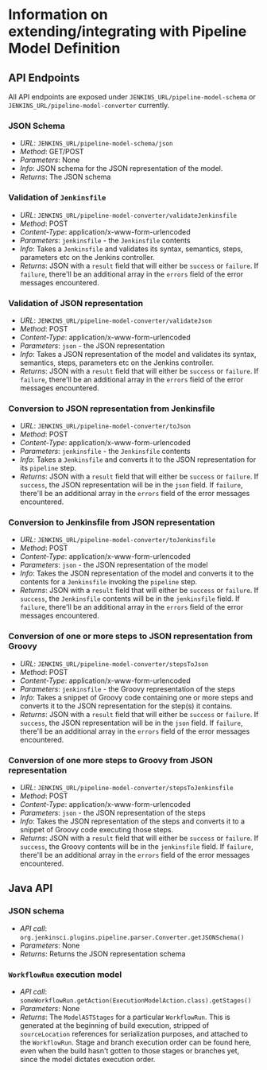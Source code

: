# Information on extending/integrating with Pipeline Model Definition

## API Endpoints

All API endpoints are exposed under `JENKINS_URL/pipeline-model-schema` or `JENKINS_URL/pipeline-model-converter` currently.

### JSON Schema
* *URL*: `JENKINS_URL/pipeline-model-schema/json`
* *Method*: GET/POST
* *Parameters*: None
* *Info*: JSON schema for the JSON representation of the model.
* *Returns*: The JSON schema

### Validation of `Jenkinsfile`
* *URL*: `JENKINS_URL/pipeline-model-converter/validateJenkinsfile`
* *Method*: POST
* *Content-Type*: application/x-www-form-urlencoded
* *Parameters*: `jenkinsfile` - the `Jenkinsfile` contents
* *Info*: Takes a `Jenkinsfile` and validates its syntax, semantics, steps, parameters etc on the Jenkins controller.
* *Returns*: JSON with a `result` field that will either be `success` or `failure`. If `failure`, there'll be an additional array in the `errors` field of the error messages encountered.

### Validation of JSON representation
* *URL*: `JENKINS_URL/pipeline-model-converter/validateJson`
* *Method*: POST
* *Content-Type*: application/x-www-form-urlencoded
* *Parameters*: `json` - the JSON representation
* *Info*: Takes a JSON representation of the model and validates its syntax, semantics, steps, parameters etc on the Jenkins controller.
* *Returns*: JSON with a `result` field that will either be `success` or `failure`. If `failure`, there'll be an additional array in the `errors` field of the error messages encountered.

### Conversion to JSON representation from Jenkinsfile
* *URL*: `JENKINS_URL/pipeline-model-converter/toJson`
* *Method*: POST
* *Content-Type*: application/x-www-form-urlencoded
* *Parameters*: `jenkinsfile` - the `Jenkinsfile` contents
* *Info*: Takes a `Jenkinsfile` and converts it to the JSON representation for its `pipeline` step.
* *Returns*: JSON with a `result` field that will either be `success` or `failure`. If `success`, the JSON representation will be in the `json` field. If `failure`, there'll be an additional array in the `errors` field of the error messages encountered.

### Conversion to Jenkinsfile from JSON representation
* *URL*: `JENKINS_URL/pipeline-model-converter/toJenkinsfile`
* *Method*: POST
* *Content-Type*: application/x-www-form-urlencoded
* *Parameters*: `json` - the JSON representation of the model
* *Info*: Takes the JSON representation of the model and converts it to the contents for a `Jenkinsfile` invoking the `pipeline` step.
* *Returns*: JSON with a `result` field that will either be `success` or `failure`. If `success`, the `Jenkinsfile` contents will be in the `jenkinsfile` field. If `failure`, there'll be an additional array in the `errors` field of the error messages encountered.

### Conversion of one or more steps to JSON representation from Groovy
* *URL*: `JENKINS_URL/pipeline-model-converter/stepsToJson`
* *Method*: POST
* *Content-Type*: application/x-www-form-urlencoded
* *Parameters*: `jenkinsfile` - the Groovy representation of the steps
* *Info*: Takes a snippet of Groovy code containing one or more steps and converts it to the JSON representation for the step(s) it contains.
* *Returns*: JSON with a `result` field that will either be `success` or `failure`. If `success`, the JSON representation will be in the `json` field. If `failure`, there'll be an additional array in the `errors` field of the error messages encountered.

### Conversion of one more steps to Groovy from JSON representation
* *URL*: `JENKINS_URL/pipeline-model-converter/stepsToJenkinsfile`
* *Method*: POST
* *Content-Type*: application/x-www-form-urlencoded
* *Parameters*: `json` - the JSON representation of the steps
* *Info*: Takes the JSON representation of the steps and converts it to a snippet of Groovy code executing those steps.
* *Returns*: JSON with a `result` field that will either be `success` or `failure`. If `success`, the Groovy contents will be in the `jenkinsfile` field. If `failure`, there'll be an additional array in the `errors` field of the error messages encountered.

## Java API

### JSON schema
* *API call*: `org.jenkinsci.plugins.pipeline.parser.Converter.getJSONSchema()`
* *Parameters*: None
* *Returns*: Returns the JSON representation schema

### `WorkflowRun` execution model
* *API call*: `someWorkflowRun.getAction(ExecutionModelAction.class).getStages()`
* *Parameters*: None
* *Returns*: The `ModelASTStages` for a particular `WorkflowRun`. This is generated at the beginning of build execution, stripped of 
`sourceLocation` references for serialization purposes, and attached to the `WorkflowRun`. Stage and branch execution order can be found here, 
even when the build hasn't gotten to those stages or branches yet, since the model dictates execution order.


